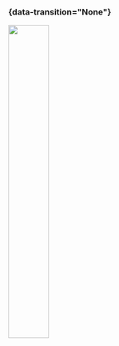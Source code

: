 ### {data-transition="None"}

<img src="../slides/diagrams/1984first.jpg" width="40%" align="center" width="70%" style="background:none; border:none; box-shadow:none;">

